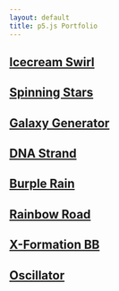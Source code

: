 ```yaml
---
layout: default
title: p5.js Portfolio
---
```

## [Icecream Swirl](https://preview.p5js.org/spycemyster/present/por-VDZbA "Watch here!")

## [Spinning Stars](https://preview.p5js.org/spycemyster/present/LHGSB-pRw "Watch here!")

## [Galaxy Generator](https://preview.p5js.org/spycemyster/present/3_eadk0LX3 "Watch here!")

## [DNA Strand](https://preview.p5js.org/spycemyster/present/UYgUvUskV "Watch here!")

## [Burple Rain](https://preview.p5js.org/spycemyster/present/r5xSdBBL1 "Watch here!")

## [Rainbow Road](https://preview.p5js.org/spycemyster/present/k84sKR35z "Watch here!")

## [X-Formation BB](https://preview.p5js.org/spycemyster/present/7dsdP4u_R "Watch here!")

## [Oscillator](https://preview.p5js.org/spycemyster/present/jQwVBn_kV "Watch here!")